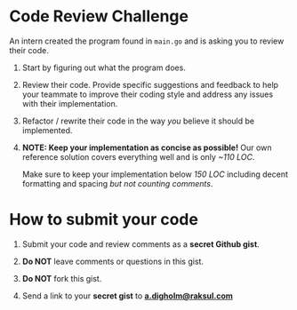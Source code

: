 # Code Review Challenge

An intern created the program found in `main.go` and is asking you to review their code.

1. Start by figuring out what the program does.

1. Review their code. Provide specific suggestions and feedback to help your teammate to
   improve their coding style and address any issues with their implementation.

1. Refactor / rewrite their code in the way _you_ believe it should be implemented.

1. **NOTE: Keep your implementation as concise as possible!** Our own reference solution covers everything well and is only _~110 LOC_.

   Make sure to keep your implementation below _150 LOC_ including decent formatting and spacing _but not counting comments_.

# How to submit your code

1. Submit your code and review comments as a **secret Github gist**.

1. **Do NOT** leave comments or questions in this gist.

1. **Do NOT** fork this gist.

1. Send a link to your **secret gist** to **a.digholm@raksul.com**
